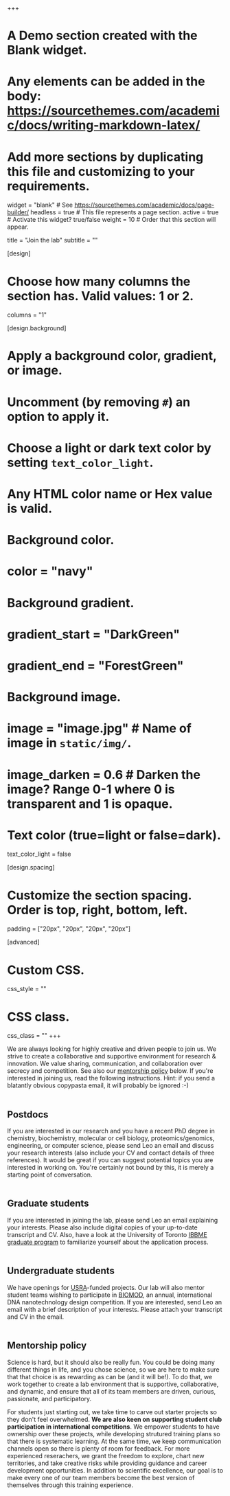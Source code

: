 +++
# A Demo section created with the Blank widget.
# Any elements can be added in the body: https://sourcethemes.com/academic/docs/writing-markdown-latex/
# Add more sections by duplicating this file and customizing to your requirements.

widget = "blank"  # See https://sourcethemes.com/academic/docs/page-builder/
headless = true  # This file represents a page section.
active = true  # Activate this widget? true/false
weight = 10  # Order that this section will appear.

title = "Join the lab"
subtitle = ""

[design]
  # Choose how many columns the section has. Valid values: 1 or 2.
  columns = "1"

[design.background]
  # Apply a background color, gradient, or image.
  #   Uncomment (by removing `#`) an option to apply it.
  #   Choose a light or dark text color by setting `text_color_light`.
  #   Any HTML color name or Hex value is valid.

  # Background color.
  # color = "navy"
  
  # Background gradient.
  # gradient_start = "DarkGreen"
  # gradient_end = "ForestGreen"
  
  # Background image.
  # image = "image.jpg"  # Name of image in `static/img/`.
  # image_darken = 0.6  # Darken the image? Range 0-1 where 0 is transparent and 1 is opaque.

  # Text color (true=light or false=dark).
  text_color_light = false

[design.spacing]
  # Customize the section spacing. Order is top, right, bottom, left.
  padding = ["20px", "20px", "20px", "20px"]

[advanced]
 # Custom CSS. 
 css_style = ""
 
 # CSS class.
 css_class = ""
+++

We are always looking for highly creative and driven people to join us. We strive to create a collaborative and supportive environment for research & innovation. We value sharing, communication, and collaboration over secrecy and competition. See also our [mentorship policy](#mentorship) below. If you're interested in joining us, read the following instructions. Hint: if you send a blatantly obvious copypasta email, it will probably be ignored :-)<br><br>

## Postdocs

If you are interested in our research and you have a recent PhD degree in chemistry, biochemistry, molecular or cell biology, proteomics/genomics, engineering, or computer science, please send Leo an email and discuss your research interests (also include your CV and contact details of three references). It would be great if you can suggest potential topics you are interested in working on. You're certainly not bound by this, it is merely a starting point of conversation.<br><br>

## Graduate students

If you are interested in joining the lab, please send Leo an email explaining your interests.  Please also include digital copies of your up-to-date transcript and CV. Also, have a look at the University of Toronto [IBBME graduate program](https://ibbme.utoronto.ca/prospective-students/doctor-of-philosophy-phd/) to familiarize yourself about the application process.<br><br>

## Undergraduate students

We have openings for [USRA](https://ibbme.utoronto.ca/prospective-students/undergraduate-research-opportunities/)-funded projects. Our lab will also mentor student teams wishing to participate in [BIOMOD](http://biomod.net/), an annual, international DNA nanotechnology design competition. If you are interested, send Leo an email with a brief description of your interests. Please attach your transcript and CV in the email.<br><br>

## <a name="mentorship"></a>Mentorship policy

Science is hard, but it should also be really fun. You could be doing many different things in life, and you chose science, so we are here to make sure that that choice is as rewarding as can be (and it will be!). To do that, we work together to create a lab environment that is supportive, collaborative, and dynamic, and ensure that all of its team members are driven, curious, passionate, and participatory. 

For students just starting out, we take time to carve out starter projects so they don't feel overwhelmed. **We are also keen on supporting student club participation in international competitions**. We empower students to have ownership over these projects, while developing strutured training plans so that there is systematic learning. At the same time, we keep communication channels open so there is plenty of room for feedback. For more experienced reserachers, we grant the freedom to explore, chart new territories, and take creative risks while providing guidance and career development opportunities. In addition to scientific excellence, our goal is to make every one of our team members become the best version of themselves through this training experience.
